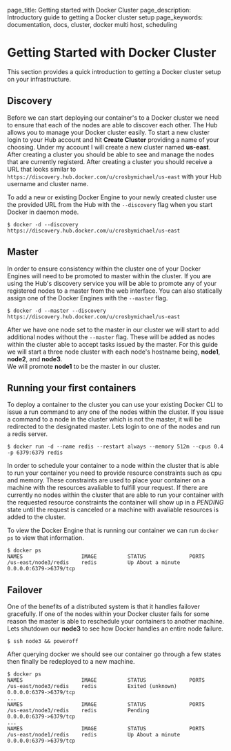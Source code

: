 page_title: Getting started with Docker Cluster
page_description: Introductory guide to getting a Docker cluster setup
page_keywords: documentation, docs, cluster, docker multi host, scheduling

# Getting Started with Docker Cluster


This section provides a quick introduction to getting a Docker cluster setup
on your infrastructure.

## Discovery

Before we can start deploying our container's to a Docker cluster we need to 
ensure that each of the nodes are able to discover each other.  The Hub
allows you to manage your Docker cluster easily.  To start a new cluster 
login to your Hub account and hit **Create Cluster** providing a name
of your choosing.  Under my account I will create a new cluster named
**us-east**.  After creating a cluster you should be able to see and manage 
the nodes that are currently registerd.  After creating a cluster you 
should receive a URL that looks similar to 
`https://discovery.hub.docker.com/u/crosbymichael/us-east` with your Hub 
username and cluster name.


To add a new or existing Docker
Engine to your newly created cluster use the provided URL from the Hub
with the `--discovery` flag when you start Docker in daemon mode.

    $ docker -d --discovery https://discovery.hub.docker.com/u/crosbymichael/us-east


## Master

In order to ensure consistency within the cluster one of your Docker Engines
will need to be promoted to master within the cluster.  If you are using
the Hub's discovery service you will be able to promote any of your registered
nodes to a master from the web interface.  You can also statically assign one
of the Docker Engines with the `--master` flag.

    $ docker -d --master --discovery https://discovery.hub.docker.com/u/crosbymichael/us-east


After we have one node set to the master in our cluster we will start to add additional nodes
without the `--master` flag.  These will be added as nodes within the cluster able to
accept tasks issued by the master.  For this guide we will start a three node cluster with 
each node's hostname being, **node1**, **node2**, and **node3**.  
We will promote **node1** to be the master in our cluster.


## Running your first containers

To deploy a container to the cluster you can use your existing Docker CLI to issue a
run command to any one of the nodes within the cluster.  If you issue a command to
a node in the cluster which is not the master, it will be redirected to the designated 
master.  Lets login to one of the nodes and run a redis server.

    $ docker run -d --name redis --restart always --memory 512m --cpus 0.4 -p 6379:6379 redis


In order to schedule your container to a node within the cluster that is able to run
your container you need to provide resource constraints such as cpu and memory.
These constraints are used to place your container on a machine with the resources
avaliable to fulfill your request.  If there are currently no nodes within the cluster
that are able to run your container with the requested resource constraints the container
will show up in a *PENDING* state until the request is canceled or a machine with
avaliable resources is added to the cluster.


To view the Docker Engine that is running our container we can run `docker ps` to view
that information.  

    $ docker ps
    NAMES                   IMAGE          STATUS              PORTS
    /us-east/node3/redis    redis          Up About a minute   0.0.0.0:6379->6379/tcp
 

## Failover

One of the benefits of a distributed system is that it handles failover gracefully.
If one of the nodes within your Docker cluster fails for some reason the master is
able to reschedule your containers to another machine.  Lets shutdown our **node3** 
to see how Docker handles an entire node failure.  

    $ ssh node3 && poweroff

After querying docker we should see our container go through a few states then finally
be redeployed to a new machine.

    $ docker ps
    NAMES                   IMAGE          STATUS              PORTS
    /us-east/node3/redis    redis          Exited (unknown)    0.0.0.0:6379->6379/tcp
    ...
    NAMES                   IMAGE          STATUS              PORTS
    /us-east/node3/redis    redis          Pending             0.0.0.0:6379->6379/tcp
    ...
    NAMES                   IMAGE          STATUS              PORTS
    /us-east/node1/redis    redis          Up About a minute   0.0.0.0:6379->6379/tcp


